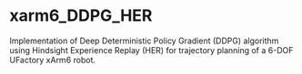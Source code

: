 # xarm6_DDPG_HER
Implementation of Deep Deterministic Policy Gradient (DDPG) algorithm using Hindsight Experience Replay (HER) for trajectory planning of a 6-DOF UFactory xArm6 robot.
